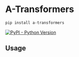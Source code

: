 
# A-Transformers

```bash
pip install a-transformers
```
[![PyPI - Python Version](https://img.shields.io/pypi/v/a-transformers?style=flat&colorA=black&colorB=black)](https://pypi.org/project/a-transformers/)


## Usage
```python
```
